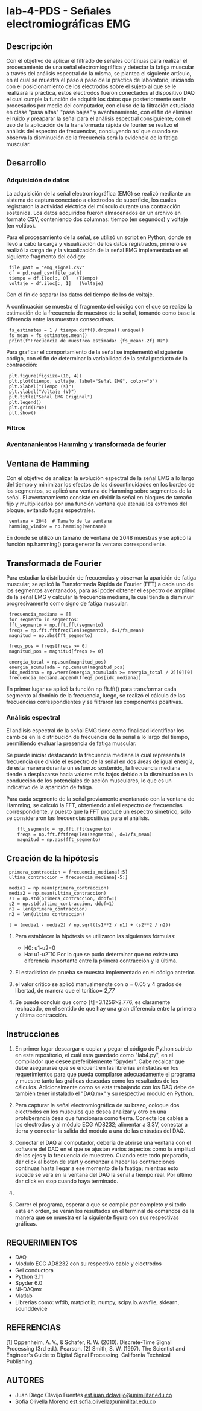 # lab-4-PDS - Señales electromiográficas EMG

## Descripción
Con el objetivo de aplicar el filtrado de señales contínuas para realizar el procesamiento de una señal electromiográfica y detectar la fatiga muscular a través del análisis espectral de la misma, se plantea el siguiente artículo, en el cual se muestra el paso a paso de la práctica de laboratorio, iniciando con el posicionamiento de los electrodos sobre el sujeto al que se le realizará la práctica, estos electrodos fueron conectados al dispositivo DAQ el cual cumple la función de adquirir los datos que posteriormente serán procesados por medio del computador, con el uso de la filtración estudiada en clase "pasa altas" "pasa bajas" y aventanamiento, con el fin de eliminar el ruido y preaparar la señal para el análisis espectral consiguiente; con el uso de la aplicación de la transformada rápida de fourier se realizó el análisis del espectro de frecuencias, concluyendo así que cuando se observa la disminución de la frecuencia será la evidencia de la fatiga muscular. 
## Desarrollo
### Adquisición de datos
La adquisición de la señal electromiográfica (EMG) se realizó mediante un sistema de captura conectado a electrodos de superficie, los cuales registraron la actividad eléctrica del músculo durante una contracción sostenida. Los datos adquiridos fueron almacenados en un archivo en formato CSV, conteniendo dos columnas: tiempo (en segundos) y voltaje (en voltios).

Para el procesamiento de la señal, se utilizó un script en Python, donde se llevó a cabo la carga y visualización de los datos registrados, primero se realizó la carga de y la visualización de la señal EMG implementada en el siguiente fragmento del código: 

     file_path = "emg_signal.csv"  
     df = pd.read_csv(file_path)
     tiempo = df.iloc[:, 0]   (Tiempo)
     voltaje = df.iloc[:, 1]   (Voltaje)

Con el fin de separar los datos del tiempo de los de voltaje. 

A continuación se muestra el fragmento del código con el que se realizó la estimación de la frecuencia de muestreo de la señal, tomando como base la diferencia entre las muestras consecutivas. 

     fs_estimates = 1 / tiempo.diff().dropna().unique()
     fs_mean = fs_estimates.mean()  
     print(f"Frecuencia de muestreo estimada: {fs_mean:.2f} Hz")

Para graficar el comportamiento de la señal se implementó el siguiente código, con el fin de determinar la variabilidad de la señal producto de la contracción:

     plt.figure(figsize=(10, 4))
     plt.plot(tiempo, voltaje, label="Señal EMG", color="b")
     plt.xlabel("Tiempo (s)")
     plt.ylabel("Voltaje (V)")
     plt.title("Señal EMG Original")
     plt.legend()
     plt.grid(True)
     plt.show()


### Filtros
### Aventananientos Hamming y transformada de fourier

## Ventana de Hamming
Con el objetivo de analizar la evolución espectral de la señal EMG a lo largo del tiempo y minimizar los efectos de las discontinuidades en los bordes de los segmentos, se aplicó una ventana de Hamming sobre segmentos de la señal. El aventanamiento consiste en dividir la señal en bloques de tamaño fijo y multiplicarlos por una función ventana que atenúa los extremos del bloque, evitando fugas espectrales.


     ventana = 2048  # Tamaño de la ventana
     hamming_window = np.hamming(ventana)

En donde se utilizó un tamaño de ventana de 2048 muestras y se aplicó la función np.hamming() para generar la ventana correspondiente. 

## Transformada de Fourier
Para estudiar la distribución de frecuencias y observar la aparición de fatiga muscular, se aplicó la Transformada Rápida de Fourier (FFT) a cada uno de los segmentos aventanados, para así poder obtener el espectro de amplitud de la señal EMG y calcular la frecuencia mediana, la cual tiende a disminuir progresivamente como signo de fatiga muscular.

     frecuencia_mediana = []
     for segmento in segmentos:
     fft_segmento = np.fft.fft(segmento)
     freqs = np.fft.fftfreq(len(segmento), d=1/fs_mean)
     magnitud = np.abs(fft_segmento)
     
     freqs_pos = freqs[freqs >= 0]
     magnitud_pos = magnitud[freqs >= 0]

     energia_total = np.sum(magnitud_pos)
     energia_acumulada = np.cumsum(magnitud_pos)
     idx_mediana = np.where(energia_acumulada >= energia_total / 2)[0][0]
     frecuencia_mediana.append(freqs_pos[idx_mediana])

En primer lugar se aplicó la función np.fft.fft() para transformar cada segmento al dominio de la frecuencia, luego, se realizó el cálculo de las frecuencias correspondientes y se filtraron las componentes positivas.

### Análisis espectral

El análisis espectral de la señal EMG tiene como finalidad identificar los cambios en la distribución de frecuencia de la señal a lo largo del tiempo, permitiendo evaluar la presencia de fatiga muscular.

Se puede iniciar destacando la frecuencia mediana la cual representa la frecuencia que divide el espectro de la señal en dos áreas de igual energía, de esta manera durante un esfuerzo sostenido, la frecuencia mediana tiende a desplazarse hacia valores más bajos debido a la disminución en la conducción de los potenciales de acción musculares, lo que es un indicativo de la aparición de fatiga.

Para cada segmento de la señal previamente aventanado con la ventana de Hamming, se calculó la FFT, obteniendo así el espectro de frecuencias correspondiente,  y puesto que la FFT produce un espectro simétrico, sólo se consideraron las frecuencias positivas para el análisis.

        fft_segmento = np.fft.fft(segmento)
        freqs = np.fft.fftfreq(len(segmento), d=1/fs_mean)
        magnitud = np.abs(fft_segmento)
   
## Creación de la hipótesis

     primera_contraccion = frecuencia_mediana[:5]
     ultima_contraccion = frecuencia_mediana[-5:]

     media1 = np.mean(primera_contraccion)
     media2 = np.mean(ultima_contraccion)
     s1 = np.std(primera_contraccion, ddof=1)
     s2 = np.std(ultima_contraccion, ddof=1)
     n1 = len(primera_contraccion)
     n2 = len(ultima_contraccion)

     t = (media1 - media2) / np.sqrt((s1**2 / n1) + (s2**2 / n2))

1. Para establecer la hipótesis se utilizaron las siguientes fórmulas:
   - H0: u1-u2=0
   - Ha: u1-u20
Por lo que se pudo determinar que no existe una diferencia importante entre la primera contracción y la última.

2. El estadístico de prueba se muestra implementado en el código anterior.
3. el valor crítico se aplicó manualmengte con  α = 0.05 y 4 grados de libertad, de manera que el tcrítico= 2,77
4. Se puede concluir que como ∣t∣=3.1256>2.776, es claramente rechazado, en el sentido de que hay una gran diferencia entre la primera y última contracción.




## Instrucciones
1) En primer lugar descargar o copiar y pegar el código de Python subido en este repositorio, el cuál esta guardado como "lab4.py", en el compilador que desee preferiblemente "Spyder". Cabe recalcar que debe asegurarse que se encuentren las librerias enlistadas en los requerimientos para que pueda compilarse adecuadamente el programa y muestre tanto las gráficas deseadas como los resultados de los cálculos. Adicionalmente como se esta trabajando con los DAQ debe de también tener instalado el "DAQ.mx" y su respectivo modulo en Python.

2) Para capturar la señal electromiográfica de su brazo, coloque dos electrodos en los músculos que desea analizar y otro en una protuberancia ósea que funcionara como tierra. Conecte los cables a los electrodos y al módulo ECG AD8232; alimentar a 3.3V, conectar a tierra y conectar la salida del modulo a una de las entradas del DAQ.

3) Conectar el DAQ al computador, debería de abrirse una ventana con el software del DAQ en el que se ajustan varios áspectos como la amplitud de los ejes y la frecuencia de muestreo. Cuando este todo preparado, dar click al boton de start y comenzar a hacer las contracciones continuas hasta llegar a ese momento de la fsatiga; mientras esto sucede se verá en la ventana del DAQ la señal a tiempo real. Por último dar click en stop cuando haya terminado.

4) 
   
5) Correr el programa, esperar a que se compile por completo y si todo está en orden, se verán los resultados en el terminal de comandos de la manera que se muestra en la siguiente figura con sus respectivas gráficas.

## REQUERIMIENTOS
- DAQ
- Modulo ECG AD8232 con su respectivo cable y electrodos
- Gel conductora
- Python 3.11
- Spyder 6.0
- NI-DAQmx
- Matlab
- Librerias como: wfdb, matplotlib, numpy, scipy.io.wavfile, sklearn, sounddevice

## REFERENCIAS
[1] Oppenheim, A. V., & Schafer, R. W. (2010). Discrete-Time Signal Processing (3rd ed.). Pearson.
[2] Smith, S. W. (1997). The Scientist and Engineer's Guide to Digital Signal Processing. California Technical Publishing.

## AUTORES
- Juan Diego Clavijo Fuentes
  est.juan.dclavijjo@unimilitar.edu.co
- Sofia Olivella Moreno
  est.sofia.olivella@unimilitar.edu.co

